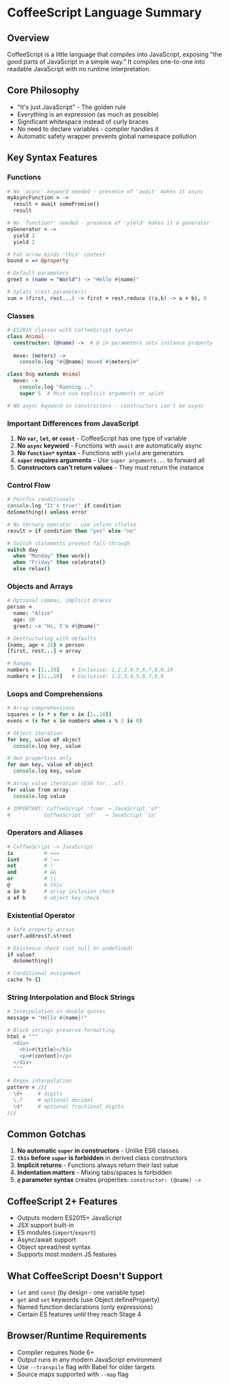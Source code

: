 # CoffeeScript Language Summary

## Overview
CoffeeScript is a little language that compiles into JavaScript, exposing "the good parts of JavaScript in a simple way." It compiles one-to-one into readable JavaScript with no runtime interpretation.

## Core Philosophy
- "It's just JavaScript" - The golden rule
- Everything is an expression (as much as possible)
- Significant whitespace instead of curly braces
- No need to declare variables - compiler handles it
- Automatic safety wrapper prevents global namespace pollution

## Key Syntax Features

### Functions
```coffee
# No 'async' keyword needed - presence of 'await' makes it async
myAsyncFunction = -> 
  result = await somePromise()
  result

# No 'function*' needed - presence of 'yield' makes it a generator  
myGenerator = ->
  yield 1
  yield 2

# Fat arrow binds 'this' context
bound = => @property

# Default parameters
greet = (name = "World") -> "Hello #{name}"

# Splats (rest parameters)
sum = (first, rest...) -> first + rest.reduce ((a,b) -> a + b), 0
```

### Classes
```coffee
# ES2015 classes with CoffeeScript syntax
class Animal
  constructor: (@name) ->  # @ in parameters sets instance property
  
  move: (meters) ->
    console.log "#{@name} moved #{meters}m"

class Dog extends Animal
  move: ->
    console.log "Running..."
    super 5  # Must use explicit arguments or splat

# NO async keyword in constructors - constructors can't be async
```

### Important Differences from JavaScript

1. **No `var`, `let`, or `const`** - CoffeeScript has one type of variable
2. **No `async` keyword** - Functions with `await` are automatically async
3. **No `function*` syntax** - Functions with `yield` are generators
4. **`super` requires arguments** - Use `super arguments...` to forward all
5. **Constructors can't return values** - They must return the instance

### Control Flow
```coffee
# Postfix conditionals
console.log "It's true!" if condition
doSomething() unless error

# No ternary operator - use inline if/else
result = if condition then "yes" else "no"

# Switch statements prevent fall-through
switch day
  when "Monday" then work()
  when "Friday" then celebrate()
  else relax()
```

### Objects and Arrays
```coffee
# Optional commas, implicit braces
person =
  name: "Alice"
  age: 30
  greet: -> "Hi, I'm #{@name}"

# Destructuring with defaults
{name, age = 25} = person
[first, rest...] = array

# Ranges
numbers = [1..10]    # Inclusive: 1,2,3,4,5,6,7,8,9,10
numbers = [1...10]   # Exclusive: 1,2,3,4,5,6,7,8,9
```

### Loops and Comprehensions
```coffee
# Array comprehensions
squares = (x * x for x in [1..10])
evens = (x for x in numbers when x % 2 is 0)

# Object iteration  
for key, value of object
  console.log key, value

# Own properties only
for own key, value of object
  console.log key, value

# Array value iteration (ES6 for...of)
for value from array
  console.log value

# IMPORTANT: CoffeeScript 'from' → JavaScript 'of'
#           CoffeeScript 'of'   → JavaScript 'in'
```

### Operators and Aliases
```coffee
# CoffeeScript -> JavaScript
is          # === 
isnt        # !==
not         # !
and         # &&
or          # ||
@           # this
a in b      # array inclusion check
a of b      # object key check
```

### Existential Operator
```coffee
# Safe property access
user?.address?.street

# Existence check (not null or undefined)
if value?
  doSomething()

# Conditional assignment
cache ?= {}
```

### String Interpolation and Block Strings
```coffee
# Interpolation in double quotes
message = "Hello #{name}!"

# Block strings preserve formatting
html = """
  <div>
    <h1>#{title}</h1>
    <p>#{content}</p>
  </div>
  """

# Regex interpolation
pattern = ///
  \d+     # digits
  \.?     # optional decimal
  \d*     # optional fractional digits
///
```

## Common Gotchas

1. **No automatic `super` in constructors** - Unlike ES6 classes
2. **`this` before `super` is forbidden** in derived class constructors
3. **Implicit returns** - Functions always return their last value
4. **Indentation matters** - Mixing tabs/spaces is forbidden
5. **`@` parameter syntax** creates properties: `constructor: (@name) ->`

## CoffeeScript 2+ Features

- Outputs modern ES2015+ JavaScript
- JSX support built-in
- ES modules (`import`/`export`)
- Async/await support
- Object spread/rest syntax
- Supports most modern JS features

## What CoffeeScript Doesn't Support

- `let` and `const` (by design - one variable type)
- `get` and `set` keywords (use Object.defineProperty)
- Named function declarations (only expressions)
- Certain ES features until they reach Stage 4

## Browser/Runtime Requirements

- Compiler requires Node 6+
- Output runs in any modern JavaScript environment
- Use `--transpile` flag with Babel for older targets
- Source maps supported with `--map` flag